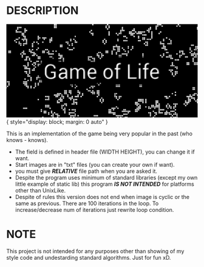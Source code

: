 # DESCRIPTION

![onetwo](img/unnamed.png){ style="display: block; margin: 0 auto" }

This is an implementation of the game being very popular in the past (who knows - knows).
- The field is defined in header file (WIDTH HEIGHT), you can change it if want.
- Start images are in "txt" files (you can create your own if want).
- you must give ***RELATIVE*** file path when you are asked it.
- Despite the program uses minimum of standard libraries (except my own little example of static lib) this program  ***IS NOT INTENDED*** for platforms other than UnixLike.
- Despite of rules this version does not end when image is cyclic or the same as previous. There are 100 iterations in the loop. To increase/decrease num of iterations just rewrite loop condition.

# NOTE

This project is not intended for any purposes other than showing of my style code and undestarding standard algorithms. Just for fun xD.